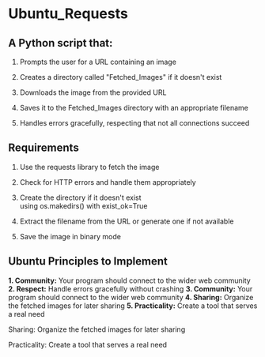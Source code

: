 # Ubuntu_Requests

## A Python script that:

1. Prompts the user for a URL containing an image

2. Creates a directory called "Fetched_Images" if it doesn't exist

3. Downloads the image from the provided URL

4. Saves it to the Fetched_Images directory with an appropriate filename

5. Handles errors gracefully, respecting that not all connections succeed

## Requirements

1. Use the requests library to fetch the image

2. Check for HTTP errors and handle them appropriately

3. Create the directory if it doesn't exist using os.makedirs() with exist_ok=True

4. Extract the filename from the URL or generate one if not available

5. Save the image in binary mode

## Ubuntu Principles to Implement

**1. Community:** Your program should connect to the wider web community
**2. Respect:** Handle errors gracefully without crashing
**3. Community:** Your program should connect to the wider web community
**4. Sharing:** Organize the fetched images for later sharing
**5. Practicality:** Create a tool that serves a real need

Sharing: Organize the fetched images for later sharing

Practicality: Create a tool that serves a real need
